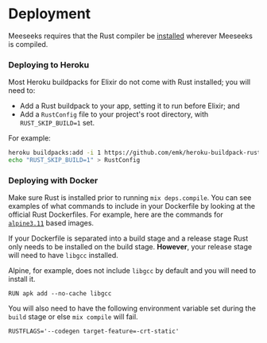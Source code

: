 # Deployment

Meeseeks requires that the Rust compiler be [installed](https://www.rust-lang.org/tools/install) wherever Meeseeks is compiled.

### Deploying to Heroku

Most Heroku buildpacks for Elixir do not come with Rust installed; you will need to:

- Add a Rust buildpack to your app, setting it to run before Elixir; and
- Add a `RustConfig` file to your project's root directory, with `RUST_SKIP_BUILD=1` set.

For example:
```bash
heroku buildpacks:add -i 1 https://github.com/emk/heroku-buildpack-rust.git
echo "RUST_SKIP_BUILD=1" > RustConfig
```

### Deploying with Docker

Make sure Rust is installed prior to running `mix deps.compile`. You can see examples of what commands to include in your Dockerfile by looking at the official Rust Dockerfiles. For example, here are the commands for [`alpine3.11`](https://github.com/rust-lang/docker-rust/blob/009cc0a821ff773d54875350312731ed490d5cce/1.43.1/alpine3.11/Dockerfile) based images.

If your Dockerfile is separated into a build stage and a release stage Rust only needs to be installed on the build stage. **However**, your release stage will need to have `libgcc` installed.

Alpine, for example, does not include `libgcc` by default and you will need to install it.

```
RUN apk add --no-cache libgcc
```

You will also need to have the following environment variable set during the `build` stage or else `mix compile` will fail.

```
RUSTFLAGS='--codegen target-feature=-crt-static'
```

